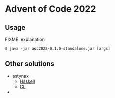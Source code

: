 # Advent of Code 2022

## Usage

FIXME: explanation

    $ java -jar aoc2022-0.1.0-standalone.jar [args]

## Other solutions
* astynax
  * [Haskell](https://github.com/astynax/adventofcode2022.hs)
  * [CL](https://github.com/astynax/adventofcode2022.lisp)
* 
